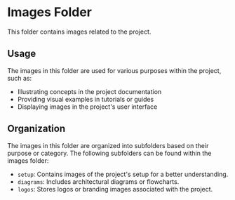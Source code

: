 # Images Folder

This folder contains images related to the project.

## Usage

The images in this folder are used for various purposes within the project, such as:

- Illustrating concepts in the project documentation
- Providing visual examples in tutorials or guides
- Displaying images in the project's user interface

## Organization

The images in this folder are organized into subfolders based on their purpose or category. The following subfolders can be found within the images folder:

- `setup`: Contains images of the project's setup for a better understanding.
- `diagrams`: Includes architectural diagrams or flowcharts.
- `logos`: Stores logos or branding images associated with the project.
